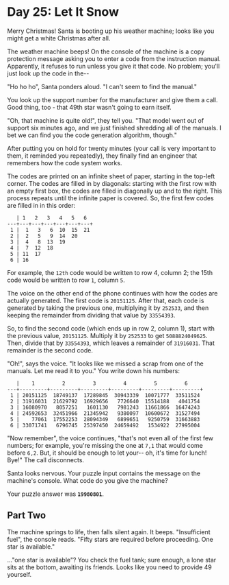 # Day 25: Let It Snow

Merry Christmas! Santa is booting up his weather machine; looks like
you might get a white Christmas after all.

The weather machine beeps! On the console of the machine is a copy
protection message asking you to enter a code from the instruction
manual. Apparently, it refuses to run unless you give it that code. No
problem; you'll just look up the code in the--

"Ho ho ho", Santa ponders aloud. "I can't seem to find the manual."

You look up the support number for the manufacturer and give them a
call. Good thing, too - that 49th star wasn't going to earn itself.

"Oh, that machine is quite old!", they tell you. "That model went out
of support six minutes ago, and we just finished shredding all of the
manuals. I bet we can find you the code generation algorithm, though."

After putting you on hold for twenty minutes (your call is very
important to them, it reminded you repeatedly), they finally find an
engineer that remembers how the code system works.

The codes are printed on an infinite sheet of paper, starting in the
top-left corner. The codes are filled in by diagonals: starting with
the first row with an empty first box, the codes are filled in
diagonally up and to the right. This process repeats until the
infinite paper is covered. So, the first few codes are filled in in
this order:

```
   | 1   2   3   4   5   6  
---+---+---+---+---+---+---+
 1 |  1   3   6  10  15  21
 2 |  2   5   9  14  20
 3 |  4   8  13  19
 4 |  7  12  18
 5 | 11  17
 6 | 16
 ```
 
For example, the `12th` code would be written to row 4, column 2; the
15th code would be written to row `1`, column `5`.

The voice on the other end of the phone continues with how the codes
are actually generated. The first code is `20151125`. After that, each
code is generated by taking the previous one, multiplying it by
`252533`, and then keeping the remainder from dividing that value by
`33554393`.

So, to find the second code (which ends up in row 2, column 1), start
with the previous value, `20151125`. Multiply it by `252533` to get
`5088824049625`. Then, divide that by `33554393`, which leaves a remainder
of `31916031`. That remainder is the second code.

"Oh!", says the voice. "It looks like we missed a scrap from one of
the manuals. Let me read it to you." You write down his numbers:

```
   |    1         2         3         4         5         6
---+---------+---------+---------+---------+---------+---------+
 1 | 20151125  18749137  17289845  30943339  10071777  33511524
 2 | 31916031  21629792  16929656   7726640  15514188   4041754
 3 | 16080970   8057251   1601130   7981243  11661866  16474243
 4 | 24592653  32451966  21345942   9380097  10600672  31527494
 5 |    77061  17552253  28094349   6899651   9250759  31663883
 6 | 33071741   6796745  25397450  24659492   1534922  27995004
 ```
 
"Now remember", the voice continues, "that's not even all of the first
few numbers; for example, you're missing the one at `7,1` that would
come before `6,2`. But, it should be enough to let your-- oh, it's time
for lunch! Bye!" The call disconnects.

Santa looks nervous. Your puzzle input contains the message on the
machine's console. What code do you give the machine?

Your puzzle answer was **`19980801`**.

## Part Two

The machine springs to life, then falls silent again. It beeps.
"Insufficient fuel", the console reads. "Fifty stars are required
before proceeding. One star is available."

..."one star is available"? You check the fuel tank; sure enough, a
lone star sits at the bottom, awaiting its friends. Looks like you
need to provide 49 yourself.

